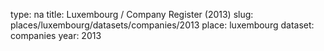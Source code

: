 type: na
title: Luxembourg / Company Register (2013)
slug: places/luxembourg/datasets/companies/2013
place: luxembourg
dataset: companies
year: 2013
